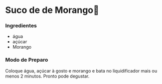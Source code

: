 # Suco de de Morango:strawberry:

### Ingredientes

- água
- açúcar
- Morango

### Modo de Preparo

Coloque água, açúcar à gosto e morango e bata no liquidificador mais ou menos 2 minutos. Pronto pode degustar.

